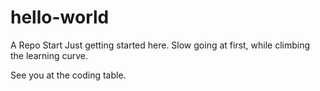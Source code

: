 # hello-world
A Repo Start
Just getting started here. Slow going at first, while climbing the learning curve.

See you at the coding table.
